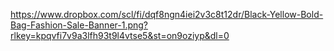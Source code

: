 https://www.dropbox.com/scl/fi/dqf8ngn4iei2v3c8t12dr/Black-Yellow-Bold-Bag-Fashion-Sale-Banner-1.png?rlkey=kpqvfi7v9a3lfh93t9l4vtse5&st=on9oziyp&dl=0
